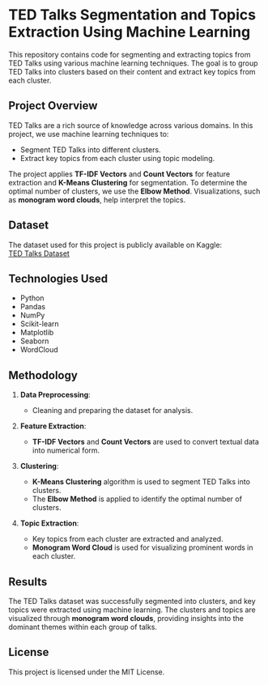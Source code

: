 # TED Talks Segmentation and Topics Extraction Using Machine Learning

This repository contains code for segmenting and extracting topics from TED Talks using various machine learning techniques. The goal is to group TED Talks into clusters based on their content and extract key topics from each cluster.


## Project Overview
TED Talks are a rich source of knowledge across various domains. In this project, we use machine learning techniques to:
- Segment TED Talks into different clusters.
- Extract key topics from each cluster using topic modeling.

The project applies **TF-IDF Vectors** and **Count Vectors** for feature extraction and **K-Means Clustering** for segmentation. To determine the optimal number of clusters, we use the **Elbow Method**. Visualizations, such as **monogram word clouds**, help interpret the topics.

## Dataset
The dataset used for this project is publicly available on Kaggle:  
[TED Talks Dataset](https://www.kaggle.com/datasets/rounakbanik/ted-talks)

## Technologies Used
- Python
- Pandas
- NumPy
- Scikit-learn
- Matplotlib
- Seaborn
- WordCloud

## Methodology

1. **Data Preprocessing**:
   - Cleaning and preparing the dataset for analysis.

2. **Feature Extraction**:
   - **TF-IDF Vectors** and **Count Vectors** are used to convert textual data into numerical form.

3. **Clustering**:
   - **K-Means Clustering** algorithm is used to segment TED Talks into clusters.
   - The **Elbow Method** is applied to identify the optimal number of clusters.

4. **Topic Extraction**:
   - Key topics from each cluster are extracted and analyzed.
   - **Monogram Word Cloud** is used for visualizing prominent words in each cluster.


## Results

The TED Talks dataset was successfully segmented into clusters, and key topics were extracted using machine learning. The clusters and topics are visualized through **monogram word clouds**, providing insights into the dominant themes within each group of talks.

## License
This project is licensed under the MIT License.
